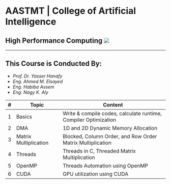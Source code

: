 # AASTMT | College of Artificial Intelligence
## High Performance Computing ![](https://img.shields.io/badge/Semester-Fall--2023-red)
---
## This Course is Conducted By:
- _Prof. Dr. Yasser Hanafy_
- _Eng. Ahmed M. Elsayed_
- _Eng. Habiba Assem_
- _Eng. Nagy K. Aly_

| # | Topic | Content |
| ------ | ------ | ------ |
| 1 | Basics | Write & compile codes, calculate runtime, Compiler Optimization |
| 2 | DMA | 1D and 2D Dynamic Memory Allocation |
| 3 | Matrix Multiplication |  Blocked, Column Order, and Row Order Matrix Multiplication |
| 4 | Threads | Threads in C, Threaded Matrix Multiplication |
| 5 | OpenMP | Threads Automation using OpenMP |
| 6 | CUDA | GPU utilization using CUDA |
